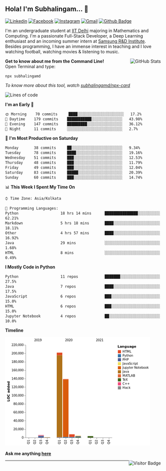 ## Hola! I'm Subhalingam... 👋

[![Linkedin](https://img.shields.io/badge/-subhalingamd-0077B5?style=flat&logo=Linkedin&logoColor=white&link=https://www.linkedin.com/in/subhalingamd/)](https://www.linkedin.com/in/subhalingamd/)
[![Facebook](https://img.shields.io/badge/-subhalingamd-3b5999?style=flat&logo=Facebook&logoColor=white&link=https://www.facebook.com/subhalingamd/)](https://www.facebook.com/subhalingamd/)
[![Instagram](https://img.shields.io/badge/-@subhu2008-e4405f?style=flat&logo=Instagram&logoColor=white&link=https://www.instagram.com/subhu2008/)](https://www.instagram.com/subhu2008)
[![Gmail](https://img.shields.io/badge/-subhalingam.d-c14438?style=flat&logo=Gmail&logoColor=white&link=mailto:subhalingam.d@gmail.com)](mailto:subhalingam.d@gmail.com)
[![Github Badge](https://img.shields.io/badge/-subhalingamd-333?style=flat&logo=Github&logoColor=white&link=https://www.github.com/subhalingamd/)](https://www.github.com/subhalingamd)
<!-- [![Twitter](https://img.shields.io/badge/-@subhalingamd-55acee?style=flat&labelColor=1ca0f1&logo=twitter&logoColor=white&link=https://twitter.com/subhalingamd)](https://twitter.com/subhalingamd) -->
<!-- [![Website](https://img.shields.io/badge/-subhalingamd.github.io-47CCCC?style=flat&logo=Google-Chrome&logoColor=white&link=https://subhalingamd.github.io)](https://subhalingamd.github.io )-->
<!-- [![Youtube Badge](https://img.shields.io/badge/-subhalingamd-cd201f?style=flat&logo=Youtube&logoColor=white&link=https://youtube.com/subhalingamd/)](https://youtube.com/subhalingamd) -->
<!-- [![Quora Badge](https://img.shields.io/badge/-subhalingamd-b92b27?style=flat&logo=Quora&logoColor=white&link=https://quora.com/subhalingamd/)](https://quora.com/subhalingam-d) -->

I'm an undergraduate student at [IIT Delhi](http://www.iitd.ac.in) majoring in Mathematics and Computing. I'm a passionate Full-Stack Developer, a Deep Learning enthusiast and an incoming summer intern at [Samsung R&D Institute](https://research.samsung.com/sri-n). Besides programming, I have an immense interest in teaching and I love watching football, watching movies & listening to music.

<!---
- 💻 I’m currently working with my Course projects on Information Retrieval and Fuzzy Neural Networks
- 💬 Brainstorm with me over tech, algorithms, football, movies and music
- 😄 Pronouns: He/Him/His
- 📄 Know about my experiences: [Resume](https://subhalingamd.github.io/SubhalingamD.CV.pdf)
--->

<img alt="GitHub Stats" src="https://github-readme-stats.vercel.app/api?username=subhalingamd&count_private=true&show_icons=true&include_all_commits=true&theme=dark" align="right">

**Get to know about me from the Command Line!** <br />
Open Terminal and type:
```
npx subhalingamd
```
*To know more about this tool, watch [subhalingamd/npx-card](https://github.com/subhalingamd/npx-card)*


<!--START_SECTION:waka-->
![Lines of code](https://img.shields.io/badge/From%20Hello%20World%20I%27ve%20Written-362879%20lines%20of%20code-blue)

**I'm an Early 🐤** 

```text
🌞 Morning    70 commits     ████░░░░░░░░░░░░░░░░░░░░░   17.2% 
🌆 Daytime    179 commits    ███████████░░░░░░░░░░░░░░   43.98% 
🌃 Evening    147 commits    █████████░░░░░░░░░░░░░░░░   36.12% 
🌙 Night      11 commits     ░░░░░░░░░░░░░░░░░░░░░░░░░   2.7%

```
📅 **I'm Most Productive on Saturday** 

```text
Monday       38 commits     ██░░░░░░░░░░░░░░░░░░░░░░░   9.34% 
Tuesday      78 commits     ████░░░░░░░░░░░░░░░░░░░░░   19.16% 
Wednesday    51 commits     ███░░░░░░░░░░░░░░░░░░░░░░   12.53% 
Thursday     48 commits     ███░░░░░░░░░░░░░░░░░░░░░░   11.79% 
Friday       49 commits     ███░░░░░░░░░░░░░░░░░░░░░░   12.04% 
Saturday     83 commits     █████░░░░░░░░░░░░░░░░░░░░   20.39% 
Sunday       60 commits     ███░░░░░░░░░░░░░░░░░░░░░░   14.74%

```


📊 **This Week I Spent My Time On** 

```text
⌚︎ Time Zone: Asia/Kolkata

💬 Programming Languages: 
Python                   18 hrs 14 mins      ███████████████░░░░░░░░░░   62.21% 
Markdown                 5 hrs 18 mins       ████░░░░░░░░░░░░░░░░░░░░░   18.11% 
Other                    4 hrs 57 mins       ████░░░░░░░░░░░░░░░░░░░░░   16.92% 
Java                     29 mins             ░░░░░░░░░░░░░░░░░░░░░░░░░   1.68% 
HTML                     8 mins              ░░░░░░░░░░░░░░░░░░░░░░░░░   0.49%

```

**I Mostly Code in Python** 

```text
Python                   11 repos            ███████░░░░░░░░░░░░░░░░░░   27.5% 
Java                     7 repos             ████░░░░░░░░░░░░░░░░░░░░░   17.5% 
JavaScript               6 repos             ███░░░░░░░░░░░░░░░░░░░░░░   15.0% 
HTML                     6 repos             ███░░░░░░░░░░░░░░░░░░░░░░   15.0% 
Jupyter Notebook         4 repos             ██░░░░░░░░░░░░░░░░░░░░░░░   10.0%

```


**Timeline**

![Chart not found](https://raw.githubusercontent.com/subhalingamd/subhalingamd/master/charts/bar_graph.png) 


<!--END_SECTION:waka-->


<!--- ![Github stats](https://github-readme-stats.vercel.app/api?username=subhalingamd&count_private=true&show_icons=true&include_all_commits=true&theme=dark) -->
<!--- ![Top Langs](https://github-readme-stats.vercel.app/api/top-langs/?username=subhalingamd&layout=compact) -->

**Ask me anything [here](https://www.github.com/subhalingamd/subhalingamd/issues/)**

<!---
![Visitor Badge](https://visitor-badge.laobi.icu/badge?page_id=subhalingamd.subhalingamd)
<img align="right" alt="GitHub last commit" src="https://img.shields.io/github/last-commit/subhalingamd/subhalingamd?color=blue&label=last%20updated">
--->

<img align="right" alt="Visitor Badge" src="https://visitor-badge.laobi.icu/badge?page_id=subhalingamd.subhalingamd">


<hr>
